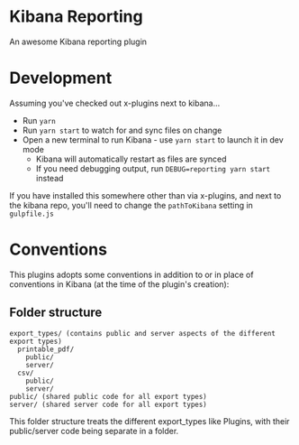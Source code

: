 # Kibana Reporting

An awesome Kibana reporting plugin

# Development

Assuming you've checked out x-plugins next to kibana...

- Run `yarn`
- Run `yarn start` to watch for and sync files on change
- Open a new terminal to run Kibana - use `yarn start` to launch it in dev mode
  - Kibana will automatically restart as files are synced
  - If you need debugging output, run `DEBUG=reporting yarn start` instead

If you have installed this somewhere other than via x-plugins, and next to the kibana repo, you'll need to change the `pathToKibana` setting in `gulpfile.js`

# Conventions

This plugins adopts some conventions in addition to or in place of conventions in Kibana (at the time of the plugin's creation):

## Folder structure
```
export_types/ (contains public and server aspects of the different export types) 
  printable_pdf/ 
    public/
    server/
  csv/
    public/
    server/
public/ (shared public code for all export types)
server/ (shared server code for all export types)
```

This folder structure treats the different export_types like Plugins, with their public/server code being separate in a folder.